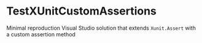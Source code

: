 # TestXUnitCustomAssertions
Minimal reproduction Visual Studio solution that extends `Xunit.Assert` with a custom assertion method
